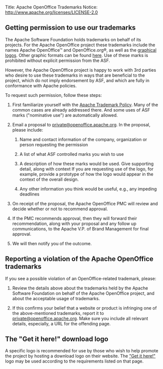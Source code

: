 Title:     Apache OpenOffice Trademarks
Notice: http://www.apache.org/licenses/LICENSE-2.0

## Getting permission to use our trademarks

The Apache Software Foundation holds trademarks on behalf of its
projects. For the Apache OpenOffice project these trademarks include
the names Apache OpenOffice™ and OpenOffice.org®, as well as the
[graphical logos][5]. Other graphic formats can be found [here][6].
Use of these marks is prohibited without explicit permission from the
ASF.

However, the Apache OpenOffice project is happy to work with 3rd parties
who desire to use these trademarks in ways that are beneficial
to the project, which do not imply endorsement by ASF, and which are
fully in conformance with Apache policies.

To request such permission, follow these steps:

1. First familiarize yourself with the [Apache Trademark Policy][1].
   Many of the common cases are already addressed there. And some uses
   of ASF marks ("nominative use") are automatically allowed.

1. Email a proposal to [private@openoffice.apache.org][2]. In the
   proposal, please include:

   1. Name and contact information of the company, organization or
      person requesting the permission

   1. A list of what ASF controlled marks you wish to use

   1. A description of how these marks would be used. Give supporting
      detail, along with context  If you are requesting use of the
      logo, for example, provide a prototype of how the logo would
      appear in the context of the overall design.

   1. Any other information you think would be useful, e.g., any
      impeding deadlines

1. On receipt of the proposal, the Apache OpenOffice PMC will review
   and decide whether or not to recommend approval.

1. If the PMC recommends approval, then they will forward their
   recommendation, along with your proposal and any follow up
   communications, to the Apache V.P. of Brand Management for final
   approval.

1. We will then notify you of the outcome.

## Reporting a violation of the Apache OpenOffice trademarks

If you see a possible violation of an OpenOffice-related trademark,
please:

1. Review the details above about the trademarks held by the Apache
   Software Foundation on behalf of the Apache OpenOffice project, and
   about the acceptable usage of trademarks.

1. If this confirms your belief that a website or product is
   infringing one of the above-mentioned trademarks, report it to
   [private@openoffice.apache.org][4]. Make sure you include all
   relevant details, especially, a URL for the offending page.

## The "Get it here!" download logo

A specific logo is recommended for use by those who wish to help
promote the  project by hosting a download logo on their website.
The ["Get it here!"][3] logo may be used according to the
requirements listed on that page.

[1]: https://www.apache.org/foundation/marks/
[2]: mailto:private@openoffice.apache.org?subject=Trademark
[3]: /get-it-here.html
[4]: mailto:private@openoffice.apache.org?subject=Possible%20trademark%20infringement
[5]: https://www.openoffice.org/marketing/art/galleries/logos/index.html
[6]: https://www.apache.org/logos/?#openoffice
